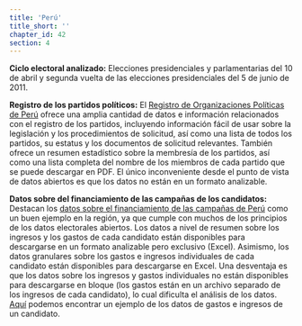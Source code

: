 ```yaml
---
title: 'Perú'
title_short: ''
chapter_id: 42
section: 4
---
```


**Ciclo electoral analizado:** Elecciones presidenciales y parlamentarias del 10 de abril y segunda vuelta de las elecciones presidenciales del 5 de junio de 2011.

**Registro de los partidos políticos:** El [Registro de Organizaciones Políticas de Perú](http://190.81.186.197/srop_publico/6Consulta/con_PadronAfil.aspx) ofrece una amplia cantidad de datos e información relacionados con el registro de los partidos, incluyendo información fácil de usar sobre la legislación y los procedimientos de solicitud, así como una lista de todos los partidos, su estatus y los documentos de solicitud relevantes. También ofrece un resumen estadístico sobre la membresía de los partidos, así como una lista completa del nombre de los miembros de cada partido que se puede descargar en PDF. El único inconveniente desde el punto de vista de datos abiertos es que los datos no están en un formato analizable.

**Datos sobre del financiamiento de las campañas de los candidatos:** Destacan los [datos sobre el financiamiento de las campañas de Perú](http://www.web.onpe.gob.pe/modFondosPartidarios/gsfp2011/candidato_menu.php) como un buen ejemplo en la región, ya que cumple con muchos de los principios de los datos electorales abiertos. Los datos a nivel de resumen sobre los ingresos y los gastos de cada candidato están disponibles para descargarse en un formato analizable pero exclusivo (Excel). Asimismo, los datos granulares sobre los gastos e ingresos individuales de cada candidato están disponibles para descargarse en Excel. Una desventaja es que los datos sobre los ingresos y gastos individuales no están disponibles para descargarse en bloque (los gastos están en un archivo separado de los ingresos de cada candidato), lo cual dificulta el análisis de los datos. [Aquí](http://www.web.onpe.gob.pe/modFondosPartidarios/gsfp2011/candidato_detalle.php?t=p&a=ALIANZA%20POR%20EL%20GRAN%20CAMBIO&d=AREQUIPA) podemos encontrar un ejemplo de los datos de gastos e ingresos de un candidato.
